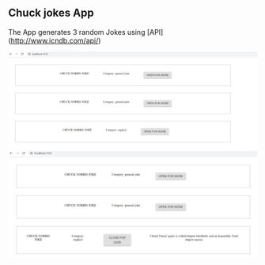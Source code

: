 ## Chuck jokes App

The App generates 3 random Jokes using [API] (http://www.icndb.com/api/)

![Screenshot](./public/Screenshot_11.jpg)
![Screenshot](./public/Screenshot_12.jpg)
